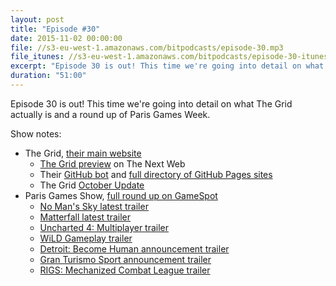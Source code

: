 ```yaml
---
layout: post
title: "Episode #30"
date: 2015-11-02 00:00:00
file: //s3-eu-west-1.amazonaws.com/bitpodcasts/episode-30.mp3
file_itunes: //s3-eu-west-1.amazonaws.com/bitpodcasts/episode-30-itunes.m4a
excerpt: "Episode 30 is out! This time we're going into detail on what The Grid actually is and a round up of Paris Games Week"
duration: "51:00"
---
```


Episode 30 is out! This time we're going into detail on what The Grid actually is and a round up of Paris Games Week.

Show notes:
- The Grid, [their main website](thegrid.io)
  - [The Grid preview](http://thenextweb.com/dd/2015/07/31/this-is-what-the-grids-ai-website-builder-looks-like/) on The Next Web
  - Their [GitHub bot](https://github.com/grid-bot) and [full directory of GitHub Pages sites](https://github.com/the-domains)
  - The Grid [October Update](http://us6.campaign-archive1.com/?u=e3e55c4321c915d4d6fb9f8f0&id=6cc69ad4eb)
- Paris Games Show, [full round up on GameSpot](http://www.gamespot.com/articles/the-biggest-ps4-news-from-sonys-paris-games-week-2/1100-6431806/)
  - [No Man's Sky latest trailer](https://www.youtube.com/watch?v=eBERVWYa-1Y)
  - [Matterfall latest trailer](https://www.youtube.com/watch?v=uIl5jP9EjCY)
  - [Uncharted 4: Multiplayer trailer](https://www.youtube.com/watch?v=gHDKnWosOyY)
  - [WiLD Gameplay trailer](https://www.youtube.com/watch?v=JZwCLfTvmXo)
  - [Detroit: Become Human announcement trailer](https://www.youtube.com/watch?v=Pelrr__9qx8)
  - [Gran Turismo Sport announcement trailer](https://www.youtube.com/watch?v=2h-Kycm8Jxo)
  - [RIGS: Mechanized Combat League trailer](https://www.youtube.com/watch?v=b7qC8xdxrkg)
